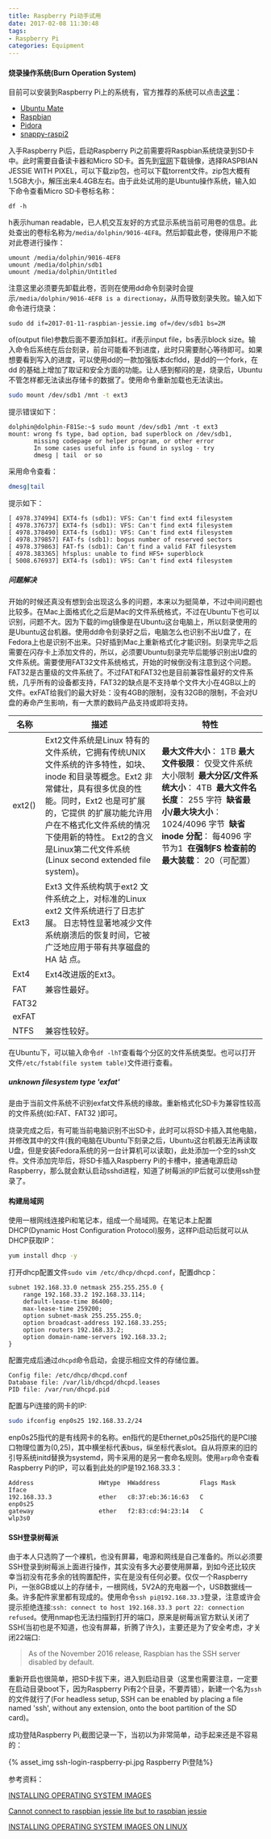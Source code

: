 ```yaml
---
title: Raspberry Pi动手试用
date: 2017-02-08 11:30:48
tags:
- Raspberry Pi
categories: Equipment
---
```




#### 烧录操作系统(Burn Operation System)

目前可以安装到Raspberry Pi上的系统有，官方推荐的系统可以点击[这里](https://www.raspberrypi.org/downloads/)：

<!-- more -->

* [Ubuntu Mate]([http://ubuntu-mate.org/raspberry-pi/)
* [Raspbian](https://www.raspberrypi.org/downloads/)
* [Pidora](http://pidora.ca/)
* [snappy-raspi2](https://developer.ubuntu.com/core/get-started)

入手Raspberry Pi后，启动Raspberry Pi之前需要将Raspbian系统烧录到SD卡中。此时需要自备读卡器和Micro SD卡。首先到[官网](https://www.raspberrypi.org/downloads/raspbian/)下载镜像，选择RASPBIAN JESSIE WITH PIXEL，可以下载zip包，也可以下载torrent文件。zip包大概有1.5GB大小，解压出来4.4GB左右。由于此处试用的是Ubuntu操作系统，输入如下命令查看Micro SD卡卷标名称：

```shell
df -h
```

h表示human readable，已人机交互友好的方式显示系统当前可用卷的信息。此处查出的卷标名称为`/media/dolphin/9016-4EF8`。然后卸载此卷，使得用户不能对此卷进行操作：

```
umount /media/dolphin/9016-4EF8
umount /media/dolphin/sdb1
umount /media/dolphin/Untitled
```

注意这里必须要先卸载此卷，否则在使用dd命令刻录时会提示`/media/dolphin/9016-4EF8 is a directionay`，从而导致刻录失败。输入如下命令进行烧录：

```shell
sudo dd if=2017-01-11-raspbian-jessie.img of=/dev/sdb1 bs=2M
```

of(output file)参数后面不要添加斜杠。if表示input file，bs表示block size。输入命令后系统在后台刻录，前台可能看不到进度，此时只需要耐心等待即可。如果想要看到写入的进度，可以使用dd的一款加强版本dcfldd，是dd的一个fork，在 dd 的基础上增加了取证和安全方面的功能。让人感到郁闷的是，烧录后，Ubuntu不管怎样都无法读出存储卡的数据了。使用命令重新加载也无法读出。

```Bash
sudo mount /dev/sdb1 /mnt -t ext3
```

提示错误如下：

```
dolphin@dolphin-F81Se:~$ sudo mount /dev/sdb1 /mnt -t ext3
mount: wrong fs type, bad option, bad superblock on /dev/sdb1,
       missing codepage or helper program, or other error
       In some cases useful info is found in syslog - try
       dmesg | tail  or so
```

采用命令查看：

```Bash
dmesg|tail
```

提示如下：

```
[ 4978.374994] EXT4-fs (sdb1): VFS: Can't find ext4 filesystem
[ 4978.376737] EXT4-fs (sdb1): VFS: Can't find ext4 filesystem
[ 4978.378490] EXT4-fs (sdb1): VFS: Can't find ext4 filesystem
[ 4978.379857] FAT-fs (sdb1): bogus number of reserved sectors
[ 4978.379863] FAT-fs (sdb1): Can't find a valid FAT filesystem
[ 4978.383365] hfsplus: unable to find HFS+ superblock
[ 5008.676937] EXT4-fs (sdb1): VFS: Can't find ext4 filesystem
```

##### 问题解决

开始的时候还真没有想到会出现这么多的问题，本来以为挺简单，不过中间问题也比较多。在Mac上面格式化之后是Mac的文件系统格式，不过在Ubuntu下也可以识别，问题不大。因为下载的img镜像是在Ubuntu这台电脑上，所以刻录使用的是Ubuntu这台机器。使用dd命令刻录好之后，电脑怎么也识别不出U盘了，在Fedora上也是识别不出来。只好插到Mac上重新格式化才能识别。刻录完毕之后需要在闪存卡上添加文件的，所以，必须要Ubuntu刻录完毕后能够识别出U盘的文件系统。需要使用FAT32文件系统格式，开始的时候倒没有注意到这个问题。FAT32是古董级的文件系统了。不过FAT和FAT32也是目前兼容性最好的文件系统，几乎所有的设备都支持，FAT32的缺点是不支持单个文件大小在4GB以上的文件。exFAT给我们的最大好处：没有4GB的限制，没有32GB的限制，不会对U盘的寿命产生影响，有一大票的数码产品支持或即将支持。

| 名称     | 描述                                       | 特性                                       |
| ------ | ---------------------------------------- | ---------------------------------------- |
| ext2() | Ext2文件系统是Linux 特有的文件系统，它拥有传统UNIX 文件系统的许多特性，如块、inode 和目录等概念。Ext2 非常健壮，具有很多优良的性能。同时，Ext2 也是可扩展的，它提供 的扩展功能允许用户在不格式化文件系统的情况下使用新的特性。 Ext2的含义是Linux第二代文件系统(Linux second extended file system)。 | **最大文件大小**： 1TB     **最大文件极限**： 仅受文件系统大小限制    **最大分区/文件系统大小**： 4TB    **最大文件名长度**： 255 字符    **缺省最小/最大块大小**： 1024/4096 字节    **缺省inode 分配**： 每4096 字节为1  **在强制FS 检查前的最大装载**： 20（可配置） |
| Ext3   | Ext3 文件系统构筑于ext2 文件系统之上，对标准的Linux ext2 文件系统进行了日志扩展。 日志特性显著地减少文件系统崩溃后的恢复时间，它被广泛地应用于带有共享磁盘的HA 站 点。 |                                          |
| Ext4   | Ext4改进版的Ext3。                            |                                          |
| FAT    | 兼容性最好。                                   |                                          |
| FAT32  |                                          |                                          |
| exFAT  |                                          |                                          |
| NTFS   | 兼容性较好。                                   |                                          |

在Ubuntu下，可以输入命令`df -lhT`查看每个分区的文件系统类型。也可以打开文件`/etc/fstab(file system table)`文件进行查看。

##### unknown filesystem type 'exfat'

是由于当前文件系统不识别exfat文件系统的缘故。重新格式化SD卡为兼容性较高的文件系统(如:FAT、FAT32	)即可。




烧录完成之后，有可能当前电脑识别不出SD卡，此时可以将SD卡插入其他电脑，并修改其中的文件(我的电脑在Ubuntu下刻录之后，Ubuntu这台机器无法再读取U盘，但是安装Fedora系统的另一台计算机可以读取)，此处添加一个空的ssh文件。文件添加完毕后，将SD卡插入Raspberry Pi的卡槽中，接通电源启动Raspberry，那么就会默认启动sshd进程，知道了树莓派的IP后就可以使用ssh登录了。

#### 构建局域网

使用一根网线连接Pi和笔记本，组成一个局域网。在笔记本上配置DHCP(Dynamic Host Configuration Protocol)服务，这样Pi启动后就可以从DHCP获取IP：

```Bash
yum install dhcp -y
```

打开dhcp配置文件`sudo vim /etc/dhcp/dhcpd.conf`，配置dhcp：

```Shell
subnet 192.168.33.0 netmask 255.255.255.0 { 
    range 192.168.33.2 192.168.33.114; 
    default-lease-time 86400; 
    max-lease-time 259200; 
    option subnet-mask 255.255.255.0; 
    option broadcast-address 192.168.33.255; 
    option routers 192.168.33.2; 
    option domain-name-servers 192.168.33.2; 
}
```

配置完成后通过`dhcpd`命令启动，会提示相应文件的存储位置。

```
Config file: /etc/dhcp/dhcpd.conf
Database file: /var/lib/dhcpd/dhcpd.leases
PID file: /var/run/dhcpd.pid
```
配置与Pi连接的网卡的IP:

```Bash
sudo ifconfig enp0s25 192.168.33.2/24
```

enp0s25指代的是有线网卡的名称。en指代的是Ethernet,p0s25指代的是PCI接口物理位置为(0,25)，其中横坐标代表bus，纵坐标代表slot。自从将原来的旧的引导系统initd替换为systemd，网卡采用的是另一套命名规则。使用`arp`命令查看Raspberry Pi的IP，可以看到此处的IP是192.168.33.3：

```
Address                  HWtype  HWaddress           Flags Mask            Iface
192.168.33.3             ether   c8:37:eb:36:16:63   C                     enp0s25
gateway                  ether   f2:83:cd:94:23:14   C                     wlp3s0
```

#### SSH登录树莓派

由于本人只选购了一个裸机，也没有屏幕，电源和网线是自己准备的。所以必须要SSH登录到树莓派上面进行操作，其实没有多大必要使用屏幕，到如今还比较庆幸当初没有花多余的钱购置配件，实在是没有任何必要。仅仅一个Raspberry Pi，一张8GB或以上的存储卡，一根网线，5V2A的充电器一个，USB数据线一条。许多配件家里都有现成的。使用命令`ssh pi@192.168.33.3`登录，注意或许会提示拒绝连接:`ssh: connect to host 192.168.33.3 port 22: connection refused`。使用nmap也无法扫描到打开的端口，原来是树莓派官方默认关闭了SSH(当初也是不知道，也没有屏幕，折腾了许久)，主要还是为了安全考虑，才关闭22端口:

> As of the November 2016 release, Raspbian has the SSH server disabled by default.

重新开启也很简单，把SD卡拔下来，进入到启动目录（这里也需要注意，一定要在启动目录boot下，因为Raspberry Pi有2个目录，不要弄错），新建一个名为`ssh`的文件就行了(For headless setup, SSH can be enabled by placing a file named 'ssh', without any extension, onto the boot partition of the SD card)。

成功登陆Raspberry Pi,截图记录一下，当初以为非常简单，动手起来还是不容易的：

{% asset_img ssh-login-raspberry-pi.jpg Raspberry Pi登陆%}

参考资料：

[INSTALLING OPERATING SYSTEM IMAGES](https://www.raspberrypi.org/documentation/installation/installing-images/README.md)

[Cannot connect to raspbian jessie lite but to raspbian jessie](http://raspberrypi.stackexchange.com/questions/40689/cannot-connect-to-raspbian-jessie-lite-but-to-raspbian-jessie)

[INSTALLING OPERATING SYSTEM IMAGES ON LINUX](https://www.raspberrypi.org/documentation/installation/installing-images/linux.md)